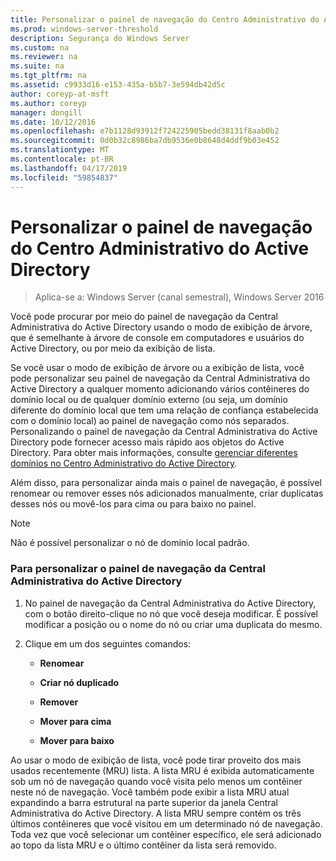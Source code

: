 ```yaml
---
title: Personalizar o painel de navegação do Centro Administrativo do Active Directory
ms.prod: windows-server-threshold
description: Segurança do Windows Server
ms.custom: na
ms.reviewer: na
ms.suite: na
ms.tgt_pltfrm: na
ms.assetid: c9933d16-e153-435a-b5b7-3e594db42d5c
author: coreyp-at-msft
ms.author: coreyp
manager: dongill
ms.date: 10/12/2016
ms.openlocfilehash: e7b1128d93912f724225905bedd38131f8aab0b2
ms.sourcegitcommit: 0d0b32c8986ba7db9536e0b8648d4ddf9b03e452
ms.translationtype: MT
ms.contentlocale: pt-BR
ms.lasthandoff: 04/17/2019
ms.locfileid: "59854837"
---
```

# <a name="customize-the-active-directory-administrative-center-navigation-pane"></a>Personalizar o painel de navegação do Centro Administrativo do Active Directory

>Aplica-se a: Windows Server (canal semestral), Windows Server 2016

  Você pode procurar por meio do painel de navegação da Central Administrativa do Active Directory usando o modo de exibição de árvore, que é semelhante à árvore de console em computadores e usuários do Active Directory, ou por meio da exibição de lista.

 Se você usar o modo de exibição de árvore ou a exibição de lista, você pode personalizar seu painel de navegação da Central Administrativa do Active Directory a qualquer momento adicionando vários contêineres do domínio local ou de qualquer domínio externo \(ou seja, um domínio diferente do domínio local que tem uma relação de confiança estabelecida com o domínio local\) ao painel de navegação como nós separados. Personalizando o painel de navegação da Central Administrativa do Active Directory pode fornecer acesso mais rápido aos objetos do Active Directory. Para obter mais informações, consulte [gerenciar diferentes domínios no Centro Administrativo do Active Directory](manage-different-domains-in-active-directory-administrative-center.md).

 Além disso, para personalizar ainda mais o painel de navegação, é possível renomear ou remover esses nós adicionados manualmente, criar duplicatas desses nós ou movê-los para cima ou para baixo no painel.

> [!NOTE]
>  Não é possível personalizar o nó de domínio local padrão.

### <a name="to-customize-the-active-directory-administrative-center-navigation-pane"></a>Para personalizar o painel de navegação da Central Administrativa do Active Directory

1.  No painel de navegação da Central Administrativa do Active Directory, com o botão direito\-clique no nó que você deseja modificar. É possível modificar a posição ou o nome do nó ou criar uma duplicata do mesmo.

2.  Clique em um dos seguintes comandos:

    -   **Renomear**

    -   **Criar nó duplicado**

    -   **Remover**

    -   **Mover para cima**

    -   **Mover para baixo**

 Ao usar o modo de exibição de lista, você pode tirar proveito dos mais usados recentemente \(MRU\) lista. A lista MRU é exibida automaticamente sob um nó de navegação quando você visita pelo menos um contêiner neste nó de navegação. Você também pode exibir a lista MRU atual expandindo a barra estrutural na parte superior da janela Central Administrativa do Active Directory. A lista MRU sempre contém os três últimos contêineres que você visitou em um determinado nó de navegação. Toda vez que você selecionar um contêiner específico, ele será adicionado ao topo da lista MRU e o último contêiner da lista será removido.

  

